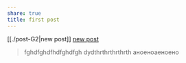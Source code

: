 ```yaml
---
share: true
title: first post
---
```

 

[[./post-G2|new post]]
[new post](./post-G2.md)


 


>fghdfghdfhdfghdfgh
>dydthrthrthrthrth
>аноеноаеноено
